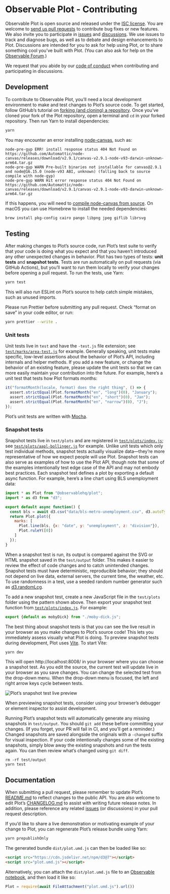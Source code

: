 # Observable Plot - Contributing

Observable Plot is open source and released under the [ISC license](./LICENSE). You are welcome to [send us pull requests](https://docs.github.com/en/pull-requests/collaborating-with-pull-requests/proposing-changes-to-your-work-with-pull-requests/about-pull-requests) to contribute bug fixes or new features. We also invite you to participate in [issues](https://github.com/observablehq/plot/issues) and [discussions](https://github.com/observablehq/plot/discussions). We use issues to track and diagnose bugs, as well as to debate and design enhancements to Plot. Discussions are intended for you to ask for help using Plot, or to share something cool you’ve built with Plot. (You can also ask for help on the [Observable Forum](https://talk.observablehq.com).)

We request that you abide by our [code of conduct](https://observablehq.com/@observablehq/code-of-conduct) when contributing and participating in discussions.

## Development

To contribute to Observable Plot, you’ll need a local development environment to make and test changes to Plot’s source code. To get started, follow GitHub’s tutorial on [forking (and cloning) a repository](https://docs.github.com/en/get-started/quickstart/fork-a-repo). Once you’ve cloned your fork of the Plot repository, open a terminal and `cd` in your forked repository. Then run Yarn to install dependencies:

```bash
yarn
```

You may encounter an error installing [node-canvas](https://github.com/Automattic/node-canvas), such as:

```
node-pre-gyp ERR! install response status 404 Not Found on https://github.com/Automattic/node-canvas/releases/download/v2.9.1/canvas-v2.9.1-node-v93-darwin-unknown-arm64.tar.gz
node-pre-gyp WARN Pre-built binaries not installable for canvas@2.9.1 and node@16.15.0 (node-v93 ABI, unknown) (falling back to source compile with node-gyp)
node-pre-gyp WARN Hit error response status 404 Not Found on https://github.com/Automattic/node-canvas/releases/download/v2.9.1/canvas-v2.9.1-node-v93-darwin-unknown-arm64.tar.gz
```

If this happens, you will need to [compile node-canvas from source](https://github.com/Automattic/node-canvas/blob/master/Readme.md#compiling). On macOS you can use Homebrew to install the needed dependencies:

```bash
brew install pkg-config cairo pango libpng jpeg giflib librsvg
```

## Testing

After making changes to Plot’s source code, run Plot’s test suite to verify that your code is doing what you expect and that you haven’t introduced any other unexpected changes in behavior. Plot has two types of tests: **unit tests** and **snapshot tests**. Tests are run automatically on pull requests (via GitHub Actions), but you’ll want to run them locally to verify your changes before opening a pull request. To run the tests, use Yarn:

```bash
yarn test
```

This will also run ESLint on Plot’s source to help catch simple mistakes, such as unused imports.

Please run Prettier before submitting any pull request. Check “format on save” in your code editor, or run:

```bash
yarn prettier --write .
```

### Unit tests

Unit tests live in `test` and have the `-test.js` file extension; see [`test/marks/area-test.js`](./test/marks/area-test.js) for example. Generally speaking, unit tests make specific, low-level assertions about the behavior of Plot’s API, including internals and helper methods. If you add a new feature, or change the behavior of an existing feature, please update the unit tests so that we can more easily maintain your contribution into the future. For example, here’s a unit test that tests how Plot formats months:

```js
it("formatMonth(locale, format) does the right thing", () => {
  assert.strictEqual(Plot.formatMonth("en", "long")(0), "January");
  assert.strictEqual(Plot.formatMonth("en", "short")(0), "Jan");
  assert.strictEqual(Plot.formatMonth("en", "narrow")(0), "J");
});
```

Plot’s unit tests are written with [Mocha](https://mochajs.org).

### Snapshot tests

Snapshot tests live in `test/plots` and are registered in [`test/plots/index.js`](./test/plots/index.js); see [`test/plots/aapl-bollinger.js`](./test/plots/aapl-bollinger.js) for example. Unlike unit tests which only test individual methods, snapshot tests actually visualize data—they’re more representative of how we expect people will use Plot. Snapshot tests can also serve as examples of how to use the Plot API, though note that some of the examples intentionally test edge case of the API and may not embody best practices. Each snapshot test defines a plot by exporting a default async function. For example, here’s a line chart using BLS unemployment data:

```js
import * as Plot from "@observablehq/plot";
import * as d3 from "d3";

export default async function() {
  const bls = await d3.csv("data/bls-metro-unemployment.csv", d3.autoType);
  return Plot.plot({
    marks: [
      Plot.line(bls, {x: "date", y: "unemployment", z: "division"}),
      Plot.ruleY([0])
    ]
  });
}
```

When a snapshot test is run, its output is compared against the SVG or HTML snapshot saved in the `test/output` folder. This makes it easier to review the effect of code changes and to catch unintended changes. Snapshot tests must have deterministic, reproducible behavior; they should not depend on live data, external servers, the current time, the weather, etc. To use randomness in a test, use a seeded random number generator such as [d3.randomLcg](https://github.com/d3/d3-random/blob/master/README.md#randomLcg).

To add a new snapshot test, create a new JavaScript file in the `test/plots` folder using the pattern shown above. Then export your snapshot test function from [`test/plots/index.js`](./test/plots/index.js). For example:

```js
export {default as mobyDick} from "./moby-dick.js";
```

The best thing about snapshot tests is that you can see the live result in your browser as you make changes to Plot’s source code! This lets you immediately assess visually what Plot is doing. To preview snapshot tests during development, Plot uses [Vite](https://vitejs.dev). To start Vite:

```bash
yarn dev
```

This will open http://localhost:8008/ in your browser where you can choose a snapshot test. As you edit the source, the current test will update live in your browser as you save changes. You can change the selected test from the drop-down menu. When the drop-down menu is focused, the left and right arrow keys cycle between tests.

![Plot’s snapshot test live preview](img/localhost.png)

When previewing snapshot tests, consider using your browser’s debugger or element inspector to assist development.

Running Plot’s snapshot tests will automatically generate any missing snapshots in `test/output`. You should `git add` these before committing your changes. (If you forget, your PR will fail in CI, and you’ll get a reminder.) Changed snapshots are saved alongside the originals with a `-changed` suffix for visual inspection. If your code intentionally changes some of the existing snapshots, simply blow away the existing snapshots and run the tests again. You can then review what’s changed using `git diff`.

```
rm -rf test/output
yarn test
```

## Documentation

When submitting a pull request, please remember to update Plot’s [README.md](./README.md) to reflect changes to the public API. You are also welcome to edit Plot’s [CHANGELOG.md](./CHANGELOG.md) to assist with writing future release notes. In addition, please reference any related [issues](https://github.com/observablehq/plot/issues) (or discussions) in your pull request description.

If you’d like to share a live demonstration or motivating example of your change to Plot, you can regenerate Plot’s release bundle using Yarn:

```bash
yarn prepublishOnly
```

The generated bundle `dist/plot.umd.js` can then be loaded like so:

```html
<script src="https://cdn.jsdelivr.net/npm/d3@7"></script>
<script src="plot.umd.js"></script>
```

Alternatively, you can attach the `dist/plot.umd.js` file to an [Observable notebook](https://observablehq.com), and then load it like so:

```js
Plot = require(await FileAttachment("plot.umd.js").url())
```
